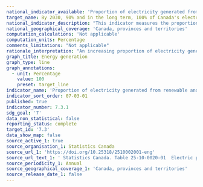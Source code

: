 ```yaml
---
national_indicator_available: 'Proportion of electricity generated from renewable and non-greenhouse gas emitting sources'
target_name: By 2030, 90% and in the long term, 100% of Canada's electricity is generated from renewable and non-emitting sources
national_indicator_description: "This indicator measures the proportion of electricity generated from renewable and non-greenhouse gas emitting sources."
national_geographical_coverage: 'Canada, provinces and territories'
computation_calculations: 'Not applicable'
computation_units: Percentage
comments_limitations: "Not applicable"
rationale_interpretation: "An increasing proportion of electricity generated from renewable and non-greenhouse gas emitting sources is an important part of clean and sustainable growth"
graph_title: Energy generation
graph_type: line
graph_annotations:
  - unit: Percentage
    value: 100
    preset: target_line
indicator_name: 'Proportion of electricity generated from renewable and non-greenhouse gas emitting sources'
indicator_sort_order: 07-03-01
published: true
indicator_number: 7.3.1
sdg_goal: '7'
data_non_statistical: false
reporting_status: complete
target_id: '7.3'
data_show_map: false
source_active_1: true
source_organisation_1: Statistics Canada
source_url_1: 'https://doi.org/10.25318/2510002001-eng'
source_url_text_1: ' Statistics Canada. Table 25-10-0020-01  Electric power, annual generation by class of producer'
source_periodicity_1: Annual
source_geographical_coverage_1: 'Canada, provinces and territories'
source_release_date_1: false
---
```

